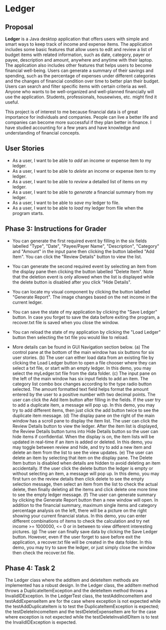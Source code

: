 # Ledger

## Proposal

**Ledger** is a Java desktop application that offers users with simple and smart ways to keep track of income and 
expense items. The application includes some basic features that allow users to edit and review a list of budget items 
with related information, such as date, category, payer or payee, description and amount, anywhere and anytime with 
their laptop. The application also includes other features that helps users to become financial well-being. Users can 
generate a summary of their savings and spending, such as the percentage of expenses under different categories and the 
changes of financial condition over time to better plan their budget. Users can search and filter specific items with 
certain criteria as well. Anyone who wants to be well-organized and well-planned financially will use the application. 
Students, professionals, housewives, etc. might find it useful.

This project is of interest to me because financial data is of great importance for individuals and companies. People 
can live a better life and companies can become more successful if they plan better in finance. I have studied 
accounting for a few years and have knowledge and understanding of financial concepts.

## User Stories

- As a user, I want to be able to *add* an income or expense item to my ledger.
- As a user, I want to be able to *delete* an income or expense item to my ledger.
- As a user, I want to be able to *review* a detailed list of items on my ledger.
- As a user, I want to be able to *generate* a financial summary from my ledger.
- As a user, I want to be able to *save* my ledger to file.
- As a user, I want to be able to *load* my ledger from file when the program starts.

## Phase 3: Instructions for Grader

- You can generate the first required event by filling in the six fields labelled "Type", "Date", "Payee/Payer Name", 
"Description", "Category" and "Amount" in the input pane then clicking the button labelled "Add Item". You can click
the "Review Details" button to view the list.

- You can generate the second required event by selecting an item from the display pane then clicking the button 
labelled "Delete Item". Note that the deletion event is only allowed when the list is displayed while the delete button
is disabled after you click "Hide Details".

- You can locate my visual component by clicking the button labelled "Generate Report". The image changes based on the 
net income in the current ledger.

- You can save the state of my application by clicking the "Save Ledger" button. In case you forget to save the data 
before exiting the program, a recover.txt file is saved when you close the window.

- You can reload the state of my application by clicking the "Load Ledger" button then selecting the txt file you would
like to reload.

- More details can be found in GUI Navigation section below.
(a) The control pane at the bottom of the main window has six buttons for six user stories. 
(b) The user can either load data from an existing file by clicking the Load Ledger button to open a file chooser where 
they can select a txt file, or start with an empty ledger. In this demo, you may select the myLedger.txt file from the 
data folder. 
(c) The input pane on the left of the main window has six input fields to add an item. The category list combo box changes 
according to the type radio button selected. The amount formatted text field helps format the amount entered by the user
to a positive number with two decimal points. The user can click the Add Item button after filling in the fields. If the
user try to add a duplicate item, a message will pop up. In this demo, you may try to add different items, then just 
click the add button twice to see the duplicate item message.
(d) The display pane on the right of the main window has a scroll pane to display the item list. The user can click the
Review Details button to view the ledger. After the item list is displayed, the Review Details button turns into Hide
Details button so the user can hide items if confidential. When the display is on, the item lists will be updated in 
real-time if an item is added or deleted. In this demo, you may toggle between review and hide, and try to add a new 
item and delete an item from the list to see the view updates.
(e) The user can delete an item by selecting that item on the display pane. The Delete Item button is disabled when 
details are hidden to avoid deleting an item accidentally. If the user click the delete button the ledger is empty or 
without selecting an item, a message will pop up. In this demo, you may first turn on the review details then click 
delete to see the empty selection message, then select an item from the list to check the actual delete, then finally 
deleting all the items and click delete one more time to see the empty ledger message.
(f) The user can generate summary by clicking the Generate Report button then a new window will open. In addition to the 
financial summary, maximum single items and category percentage analysis on the left, there will be a picture on the 
right showing your current financial status. In this demo, you can enter different combinations of items to check the 
calculation and try net income >= 1000000, <= 0 or in between to view different interesting pictures.
(g) The user can finally save data by clicking the Save Ledger button. However, even if the user forget to save before
exit the application, a recover.txt file will be created in the data folder. In this demo, you may try to save the 
ledger, or just simply close the window then check the recover.txt file.

## Phase 4: Task 2

The Ledger class where the addItem and deleteItem methods are implemented has a robust design. In the Ledger class, 
the addItem method throws a DuplicateItemException and the deleteItem method throws a InvalidIDException. In the 
LedgerTest class, the testAddIncomeItem and testAddExpenseItem are for the case where exception is not expected while 
the testAddDuplicateItem is to test the DuplicateItemException is expected; the testDeleteIncomeItem and the 
testDeleteExpenseItem are for the case where exception is not expected while the testDeleteInvalidIDItem is to test 
the InvalidIDException is expected.